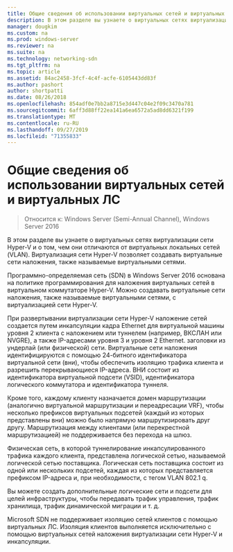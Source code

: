 ```yaml
---
title: Общие сведения об использовании виртуальных сетей и виртуальных ЛС
description: В этом разделе вы узнаете о виртуальных сетях виртуализации сети Hyper-V и о том, чем они отличаются от виртуальных локальных сетей (VLAN). Виртуализация сети Hyper-V позволяет создавать виртуальные сети наложения, также называемые виртуальными сетями.
manager: dougkim
ms.custom: na
ms.prod: windows-server
ms.reviewer: na
ms.suite: na
ms.technology: networking-sdn
ms.tgt_pltfrm: na
ms.topic: article
ms.assetid: 84ac2458-3fcf-4c4f-acfe-6105443dd83f
ms.author: pashort
author: shortpatti
ms.date: 08/26/2018
ms.openlocfilehash: 854adf0e7bb2a8715e3d447c04e2f09c3470a781
ms.sourcegitcommit: 6aff3d88ff22ea141a6ea6572a5ad8dd6321f199
ms.translationtype: MT
ms.contentlocale: ru-RU
ms.lasthandoff: 09/27/2019
ms.locfileid: "71355833"
---
```

# <a name="understand-the-usage-of-virtual-networks-and-vlans"></a>Общие сведения об использовании виртуальных сетей и виртуальных ЛС

>Относится к: Windows Server (Semi-Annual Channel), Windows Server 2016

В этом разделе вы узнаете о виртуальных сетях виртуализации сети Hyper-V и о том, чем они отличаются от виртуальных локальных сетей (VLAN). Виртуализация сети Hyper-V позволяет создавать виртуальные сети наложения, также называемые виртуальными сетями.



  
Программно-определяемая сеть (SDN) в Windows Server 2016 основана на политике программирования для наложения виртуальных сетей в виртуальном коммутаторе Hyper-V. Можно создавать виртуальные сети наложения, также называемые виртуальными сетями, с виртуализацией сети Hyper-V. 
  
При развертывании виртуализации сети Hyper-V наложение сетей создается путем инкапсуляции кадра Ethernet для виртуальной машины уровня 2 клиента с наложением или туннелем (например, ВКСЛАН или NVGRE), а также IP-адресами уровня 3 и уровня 2 Ethernet. заголовки из ундерлай (или физической) сети. Виртуальные сети наложения идентифицируются с помощью 24-битного идентификатора виртуальной сети (вни), чтобы обеспечить изоляцию трафика клиента и разрешить перекрывающиеся IP-адреса. ВНИ состоит из идентификатора виртуальной подсети (VSID), идентификатора логического коммутатора и идентификатора туннеля.  
  
Кроме того, каждому клиенту назначается домен маршрутизации (аналогично виртуальной маршрутизации и переадресации VRF), чтобы несколько префиксов виртуальных подсетей (каждый из которых представлены вни) можно было напрямую маршрутизировать друг другу. Маршрутизация между клиентами (или перекрестной маршрутизацией) не поддерживается без перехода на шлюз.   
  
Физическая сеть, в которой туннелирование инкапсулированного трафика каждого клиента, представлена логической сетью, называемой логической сетью поставщика. Логическая сеть поставщика состоит из одной или нескольких подсетей, каждая из которых представляется префиксом IP-адреса и, при необходимости, с тегом VLAN 802.1 q.  
  
Вы можете создать дополнительные логические сети и подсети для целей инфраструктуры, чтобы передавать трафик управления, трафик хранилища, трафик динамической миграции и т. д.  
  
Microsoft SDN не поддерживает изоляцию сетей клиентов с помощью виртуальных ЛС. Изоляция клиентов выполняется исключительно с помощью виртуальных сетей наложения виртуализации сети Hyper-V и инкапсуляции. 


